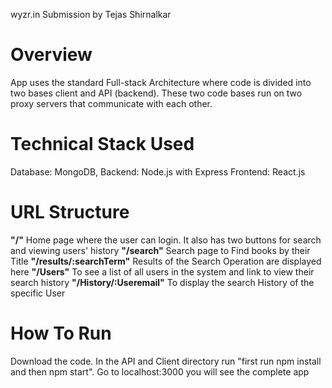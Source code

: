 wyzr.in Submission by Tejas Shirnalkar

# Overview
App uses the standard  Full-stack Architecture where code is divided into two bases client and API (backend). These two code bases run on two proxy servers that communicate with each other.
# Technical Stack Used
Database: MongoDB,
Backend: Node.js with Express
Frontend: React.js
# URL Structure
**"/"** Home page where the user can login. It also has two buttons for search and viewing users' history
**"/search"** Search page to Find books by their Title
**"/results/:searchTerm"** Results of the Search Operation are displayed here
**"/Users"** To see a list of all users in the system and link to view their search history
**"/History/:Useremail"** To display the search History of the specific User

# How To Run
Download the code. In the API and Client directory run "first run npm install and then npm start". Go to localhost:3000 you will see the complete app
